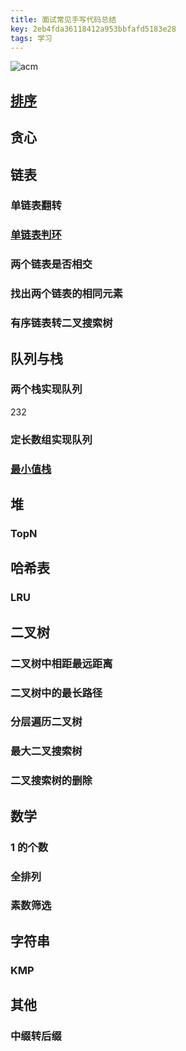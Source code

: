 ```yaml
---
title: 面试常见手写代码总结
key: 2eb4fda36118412a953bbfafd5183e28
tags: 学习
---
```


![acm](http://118.24.108.205:8086/pic/blog/interview_code.jpg)

<!--more-->

## [排序](https://hate13.com/2020/01/10/ACM常用算法.html#排序)

## 贪心

## 链表

### 单链表翻转

### [单链表判环](https://hate13.com/2020/01/10/LeetCode题解.html#142-环形链表-ii)

### 两个链表是否相交

### 找出两个链表的相同元素

### 有序链表转二叉搜索树

## 队列与栈

### 两个栈实现队列

232

### 定长数组实现队列

### [最小值栈](https://hate13.com/2020/01/10/LeetCode题解.html#155-最小栈)

## 堆

### TopN

## 哈希表

### LRU

## 二叉树

### 二叉树中相距最远距离

### 二叉树中的最长路径

### 分层遍历二叉树

### 最大二叉搜索树

### 二叉搜索树的删除

## 数学

### 1 的个数

### 全排列

### 素数筛选

## 字符串

### KMP

## 其他

### 中缀转后缀